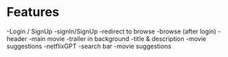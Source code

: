 # Features
-Login / SignUp
   -signIn/SignUp
   -redirect to browse
-browse (after login)
  -header
-main movie
   -trailer in background
   -title & description
   -movie suggestions
-netflixGPT
  -search bar
  -movie suggestions
 
